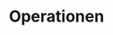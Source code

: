 ---
title: Operationen
eleventyNavigation:
  title: Operationen
  key: dg_3d_operations
  parent: dg_3d
  order: 5
layout: "../de/3d/05-multiobjects.md"
---